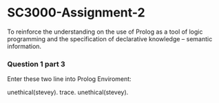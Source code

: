 # SC3000-Assignment-2
To reinforce the understanding on the use of Prolog as a tool of logic programming and the specification of declarative knowledge – semantic information. 

### Question 1 part 3
Enter these two line into Prolog Enviroment:

unethical(stevey).
trace.
unethical(stevey).



